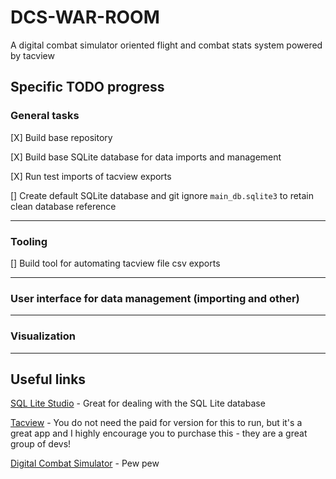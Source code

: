 # DCS-WAR-ROOM
A digital combat simulator oriented flight and combat stats system powered by tacview 

## Specific TODO progress

### General tasks
[X] Build base repository

[X] Build base SQLite database for data imports and management

[X] Run test imports of tacview exports

[] Create default SQLite database and git ignore `main_db.sqlite3` to retain clean database reference

---

### Tooling
[] Build tool for automating tacview file csv exports

---

### User interface for data management (importing and other)

---

### Visualization

---

## Useful links
[SQL Lite Studio](https://sqlitestudio.pl/) - Great for dealing with the SQL Lite database

[Tacview](https://www.tacview.net/product/about/en/) - You do not need the paid for version for this to run, but it's a great app and I highly encourage you to purchase this - they are a great group of devs!

[Digital Combat Simulator](https://www.digitalcombatsimulator.com/en/) - Pew pew

